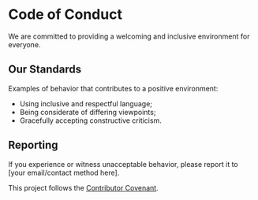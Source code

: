 # Code of Conduct

We are committed to providing a welcoming and inclusive environment for everyone.

## Our Standards

Examples of behavior that contributes to a positive environment:

- Using inclusive and respectful language;
- Being considerate of differing viewpoints;
- Gracefully accepting constructive criticism.

## Reporting

If you experience or witness unacceptable behavior, please report it to [your email/contact method here].

This project follows the [Contributor Covenant](https://www.contributor-covenant.org).
